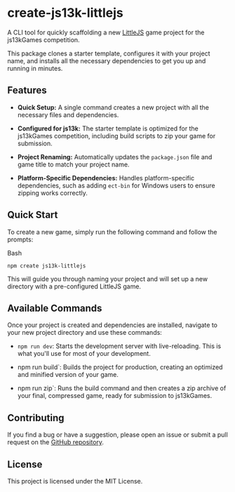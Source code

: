 create-js13k-littlejs
====================

A CLI tool for quickly scaffolding a new [LittleJS](https://github.com/KilledByAPixel/LittleJS)
game project for the js13kGames competition.

This package clones a starter template, configures it with your
project name, and installs all the necessary dependencies to get
you up and running in minutes.

Features
--------

* **Quick Setup:** A single command creates a new project with
all the necessary files and dependencies.

* **Configured for js13k:** The starter template is optimized
for the js13kGames competition, including build scripts to
zip your game for submission.

* **Project Renaming:** Automatically updates the `package.json`
file and game title to match your project name.

* **Platform-Specific Dependencies:** Handles platform-specific dependencies,
such as adding `ect-bin` for Windows users to ensure zipping works correctly.

Quick Start
-----------

To create a new game, simply run the following command and follow the prompts:

Bash

    npm create js13k-littlejs

This will guide you through naming your project and will set up a new directory
with a pre-configured LittleJS game.

Available Commands
------------------

Once your project is created and dependencies are installed, navigate to your
new project directory and use these commands:

* `npm run dev`: Starts the development server with live-reloading. This is
what you'll use for most of your development.

* npm run build`: Builds the project for production, creating an optimized
and minified version of your game.

* npm run zip`: Runs the build command and then creates a zip archive of your
final, compressed game, ready for submission to js13kGames.

Contributing
------------

If you find a bug or have a suggestion, please open an issue or submit a pull
request on the [GitHub repository](https://github.com/eoinmcg/create-littlejs-game).

License
-------

This project is licensed under the MIT License.
